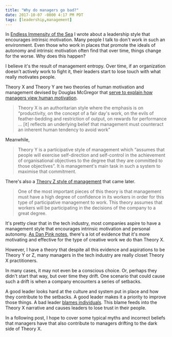 ```yaml
---
title: "Why do managers go bad?"
date: 2017-10-07 -0800 4:17 PM PDT
tags: [leadership,management]
---
```


In [Endless Immensity of the Sea](http://haacked.com/archive/2017/08/30/endless-immensity-of-the-sea) I wrote about a leadership style that encourages intrinsic motivation. Many people I talk to don't work in such an environment. Even those who work in places that promote the ideals of autonomy and intrinsic motivation often find that over time, things change for the worse. Why does this happen?

I believe it's the result of management entropy. Over time, if an organization doesn't actively work to fight it, their leaders start to lose touch with what really motivates people. 

Theory X and Theory Y are two theories of human motivation and management devised by Douglas McGregor that [serve to explain how managers view human motivation](http://www.economist.com/node/12370445).

> Theory X is an authoritarian style where the emphasis is on “productivity, on the concept of a fair day's work, on the evils of feather-bedding and restriction of output, on rewards for performance … [it] reflects an underlying belief that management must counteract an inherent human tendency to avoid work”

Meanwhile,

> Theory Y is a participative style of management which “assumes that people will exercise self-direction and self-control in the achievement of organisational objectives to the degree that they are committed to those objectives”. It is management's main task in such a system to maximise that commitment.

There's also a [Theory Z style of management](https://en.wikipedia.org/wiki/Theory_Z_of_Ouchi) that came later.

> One of the most important pieces of this theory is that management must have a high degree of confidence in its workers in order for this type of participative management to work. This theory assumes that workers will be participating in the decisions of the company to a great degree.

It's pretty clear that in the tech industry, most companies aspire to have a management style that encourages intrinsic motivation and personal autonomy. [As Dan Pink notes](https://www.youtube.com/watch?v=u6XAPnuFjJc), there's a lot of evidence that it's more motivating and effective for the type of creative work we do than Theory X.

However, I have a theory that despite all this evidence and aspirations to be Theory Y or Z, many managers in the tech industry are really closet Theory X practitioners.

In many cases, it may not even be a conscious choice. Or, perhaps they didn't start that way, but over time they drift. One scenario that could cause such a drift is when a company encounters a series of setbacks.

A good leader looks hard at the culture and system put in place and how they contribute to the setbacks. A good leader makes it a priority to improve those things. A bad leader [blames individuals](https://www.engadget.com/2017/10/03/former-equifax-ceo-blames-breach-on-one-it-employee/). This blame feeds into the Theory X narrative and causes leaders to lose trust in their people.

In a following post, I hope to cover some typical myths and incorrect beliefs that managers have that also contribute to managers drifting to the dark side of Theory X.
